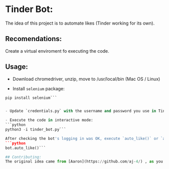 # Tinder Bot:

The idea of this project is to automate likes (Tinder working for its own).

## Recomendations:
Create a virtual enviroment fo executing the code.

## Usage:
- Download chromedriver, unzip, move to /usr/local/bin (Mac OS / Linux)

- Install `selenium` package:
```python
pip install selenium```


- Update `credentials.py` with the username and password you use in Tinder.

- Execute the code in interactive mode:
```python
python3 -i tinder_bot.py```

After checking the bot's logging in was OK, execute `auto_like()` or `auto_super()` in the interactive window as below:
```python
bot.auto_like()```

## Contributing:
The original idea came from [Aaron](https://github.com/aj-4/) , as you can check in this [video](https://www.youtube.com/watch?v=lvFAuUcowT4) .
